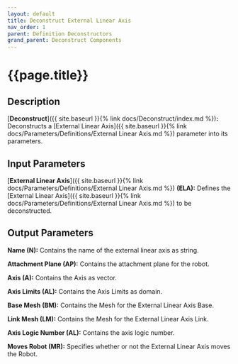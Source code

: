 ```yaml
---
layout: default
title: Deconstruct External Linear Axis
nav_order: 1
parent: Definition Deconstructors
grand_parent: Deconstruct Components
---
```


# **{{page.title}}**

## **Description**

[**Deconstruct**]({{ site.baseurl }}{% link docs/Deconstruct/index.md %})**:** 
Deconstructs a [External Linear Axis]({{ site.baseurl }}{% link docs/Parameters/Definitions/External Linear Axis.md %}) parameter into its parameters.

## **Input Parameters**

[**External Linear Axis**]({{ site.baseurl }}{% link docs/Parameters/Definitions/External Linear Axis.md %}) **(ELA):**  Defines the [External Linear Axis]({{ site.baseurl }}{% link docs/Parameters/Definitions/External Linear Axis.md %}) to be deconstructed.

## **Output Parameters**

**Name (N):** Contains the name of the external linear axis as string.

**Attachment Plane (AP):** Contains the attachment plane for the robot. 

**Axis (A):** Contains the Axis as vector.

**Axis Limits (AL):** Contains the Axis Limits as domain.

**Base Mesh (BM):** Contains the Mesh for the External Linear Axis Base.

**Link Mesh (LM):** Contains the Mesh for the External Linear Axis Link.

**Axis Logic Number (AL):** Contains the axis logic number. 

**Moves Robot (MR):** Specifies whether or not the External Linear Axis moves the Robot. 

